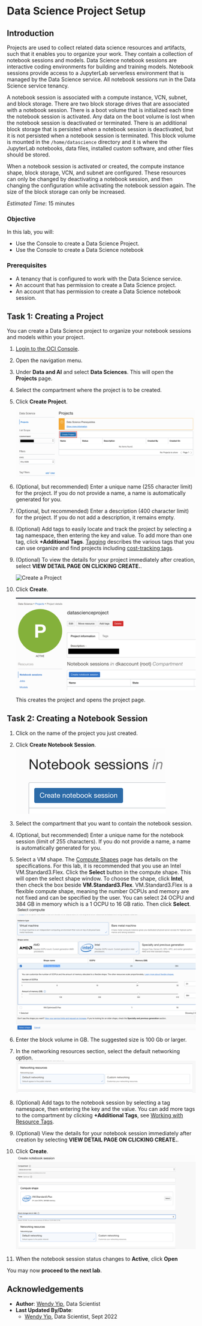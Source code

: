 # Data Science Project Setup

## Introduction

Projects are used to collect related data science resources and artifacts, such that it enables you to organize your work. They contain a collection of notebook sessions and models.  Data Science notebook sessions are interactive coding environments for building and training models. Notebook sessions provide access to a JupyterLab serverless environment that is managed by the Data Science service. All notebook sessions run in the Data Science service tenancy.

A notebook session is associated with a compute instance, VCN, subnet, and block storage. There are two block storage drives that are associated with a notebook session. There is a boot volume that is initialized each time the notebook session is activated. Any data on the boot volume is lost when the notebook session is deactivated or terminated. There is an additional block storage that is persisted when a notebook session is deactivated, but it is not persisted when a notebook session is terminated. This block volume is mounted in the ``/home/datascience`` directory and it is where the JupyterLab notebooks, data files, installed custom software, and other files should be stored.

When a notebook session is activated or created, the compute instance shape, block storage, VCN, and subnet are configured. These resources can only be changed by deactivating a notebook session, and then changing the configuration while activating the notebook session again. The size of the block storage can only be increased.

*Estimated Time*: 15 minutes

### Objective

In this lab, you will:
* Use the Console to create a Data Science Project.
* Use the Console to create a Data Science notebook

### Prerequisites

* A tenancy that is configured to work with the Data Science service.
* An account that has permission to create a Data Science project.
* An account that has permission to create a Data Science notebook session.

## Task 1: Creating a Project

You can create a Data Science project to organize your notebook sessions and models within your project.

1. [Login to the OCI Console](https://www.oracle.com/cloud/sign-in.html).
1. Open the navigation menu.
1. Under **Data and AI** and select **Data Sciences**. This will open the **Projects** page.
1. Select the compartment where the project is to be created.

1. Click **Create Project**.

    ![Create a Project](images/create-project.png)
1. (Optional, but recommended) Enter a unique name (255 character limit) for the project. If you do not provide a name, a name is automatically generated for you.

1. (Optional, but recommended) Enter a description (400 character limit) for the project. If you do not add a description, it remains empty.

1. (Optional) Add tags to easily locate and track the project by selecting a tag namespace, then entering the key and value. To add more than one tag, click **+Additional Tags**. [Tagging](https://docs.cloud.oracle.com/iaas/Content/Tagging/Concepts/taggingoverview.htm) describes the various tags that you can use organize and find projects including [cost-tracking tags](https://docs.cloud.oracle.com/iaas/Content/Tagging/Tasks/usingcosttrackingtags.htm).

1. (Optional) To view the details for your project immediately after creation, select **VIEW DETAIL PAGE ON CLICKING CREATE.**.

    ![Create a Project](./../common/images/create-project-detail.png)

1. Click **Create**.

    ![Project page](./../common/images/project-page.png)

    This creates the project and opens the project page.

## Task 2: Creating a Notebook Session

1. Click on the name of the project you just created.

1. Click **Create Notebook Session**.
    ![Create a notebook](images/create-notebook.png)

1. Select the compartment that you want to contain the notebook session.
1. (Optional, but recommended) Enter a unique name for the notebook session (limit of 255 characters). If you do not provide a name, a name is automatically generated for you.
1. Select a VM shape. The [Compute Shapes](https://docs.cloud.oracle.com/en-us/iaas/Content/Compute/References/computeshapes.htm) page has details on the specifications. For this lab, it is recommended that you use an Intel VM.Standard3.Flex. Click the **Select** button in the compute shape. This will open the select shape window. To choose the shape, click **Intel**, then check the box beside **VM.Standard3.Flex**.  VM.Standard3.Flex is a flexible compute shape, meaning the number OCPUs and memory are not fixed and can be specified by the user.  You can select 24 OCPU and 384 GB in memory which is a 1 OCPU to 16 GB ratio.  Then click **Select**.
    ![Select OCPU and memory](images/select_ocpu_memory.png)

1. Enter the block volume in GB. The suggested size is 100 Gb or larger.
1. In the networking resources section, select the default networking option.
    ![Select Default Networking](images/default_networking.png)
1. (Optional) Add tags to the notebook session by selecting a tag namespace, then entering the key and the value. You can add more tags to the compartment by clicking **+Additional Tags**, see [Working with Resource Tags](https://docs.cloud.oracle.com/iaas/Content/General/Concepts/resourcetags.htm#workingtags).
1. (Optional) View the details for your notebook session immediately after creation by selecting **VIEW DETAIL PAGE ON CLICKING CREATE.**.
1. Click **Create**.
    ![Create a notebook session](images/create_notebook_session_vmstandard3.png)
1. When the notebook session status changes to **Active**, click **Open**

You may now **proceed to the next lab**.

## Acknowledgements

* **Author**: [Wendy Yip](https://www.linkedin.com/in/wendy-yip-a3990610/), Data Scientist
* **Last Updated By/Date**:
    * [Wendy Yip](https://www.linkedin.com/in/wendy-yip-a3990610/), Data Scientist, Sept 2022
